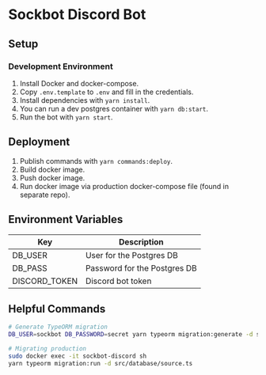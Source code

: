 # Sockbot Discord Bot

## Setup

### Development Environment

1. Install Docker and docker-compose.
2. Copy `.env.template` to `.env` and fill in the credentials.
3. Install dependencies with `yarn install`.
4. You can run a dev postgres container with `yarn db:start`.
5. Run the bot with `yarn start`.

## Deployment

1. Publish commands with `yarn commands:deploy`.
2. Build docker image.
3. Push docker image.
4. Run docker image via production docker-compose file (found in separate repo).

## Environment Variables

| Key           | Description                  |
| ------------- | ---------------------------- |
| DB_USER       | User for the Postgres DB     |
| DB_PASS       | Password for the Postgres DB |
| DISCORD_TOKEN | Discord bot token            |

## Helpful Commands

```bash
# Generate TypeORM migration
DB_USER=sockbot DB_PASSWORD=secret yarn typeorm migration:generate -d src/database/source.ts -p ./src/migrations/init

# Migrating production
sudo docker exec -it sockbot-discord sh
yarn typeorm migration:run -d src/database/source.ts
```
